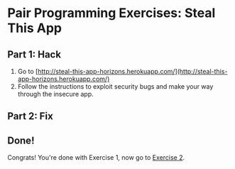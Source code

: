 # Pair Programming Exercises: Steal This App

## Part 1: Hack

1. Go to [http://steal-this-app-horizons.herokuapp.com/](http://steal-this-app-horizons.herokuapp.com/)
1. Follow the instructions to exploit security bugs and make your way through the insecure app.

## Part 2: Fix


## Done!

Congrats! You're done with Exercise 1, now go to [Exercise 2](exercise2.md).
